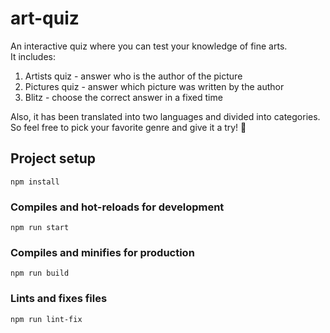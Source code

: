 # art-quiz
An interactive quiz where you can test your knowledge of fine arts.  
It includes:  
1. Artists quiz - answer who is the author of the picture
2. Pictures quiz - answer which picture was written by the author
3. Blitz - choose the correct answer in a fixed time  

Also, it has been translated into two languages and divided into categories.  
So feel free to pick your favorite genre and give it a try! 🎉

## Project setup

```
npm install
```

### Compiles and hot-reloads for development

```
npm run start
```

### Compiles and minifies for production

```
npm run build
```

### Lints and fixes files

```
npm run lint-fix
```

